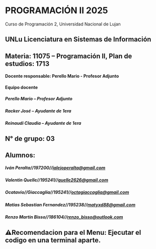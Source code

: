 # PROGRAMACIÓN II 2025
Curso de Programación 2, Universidad Nacional de Lujan
## UNLu Licenciatura en Sistemas de Información
## Materia: 11075 – Programación II, Plan de estudios: 1713
#### Docente responsable: Perello Mario - Profesor Adjunto
#### Equipo docente
##### Perello Mario – Profesor Adjunto
##### Racker José – Ayudante de 1era
##### Reinaudi Claudia – Ayudante de 1era
## N° de grupo: 03
## Alumnos:
##### Iván Peralta//197200//ialejoperalta@gmail.com 
##### Valentin Quelle//195241//quelle2626@gmail.com
##### Ocatavio//Giaccaglia//195241//octagiaccaglia@gmail.com
##### Matias Sebastian Fernandez//195238//matyxd88@gmail.com
##### Renzo Martin Bisso//186104//renzo_bisso@outlook.com

## ⚠️Recomendacion para el Menu: Ejecutar el codigo en una terminal aparte.


